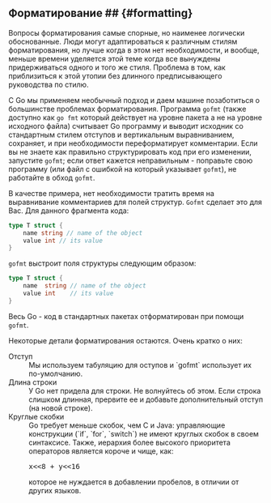 ## Форматирование ## {#formatting}

Вопросы форматирования самые спорные, но наименее логически обоснованные. Люди могут адаптироваться к различным стилям форматирования, но лучше когда в этом нет необходимости, и вообще, меньше времени уделяется этой теме когда все вынуждены придерживаться одного и того же стиля. Проблема в том, как приблизиться к этой утопии без длинного предписывающего руководства по стилю.

C Go мы применяем необычный подход и даем машине позаботиться о большинстве проблемах форматирования. Программа `gofmt` (также доступно как `go fmt` который действует на уровне пакета а не на уровне исходного файла) считывает Go программу и выводит исходник со стандартным стилем отступов и вертикальным выравниванием, сохраняет, и при необходимости переформатирует комментарии. Если вы не знаете как правильно структурировать код при его изменении, запустите `gofmt`; если ответ кажется неправильным - поправьте свою программу (или файл с ошибкой на который указывает `gofmt`), не работайте в обход `gofmt`.

В качестве примера, нет необходимости тратить время на выравнивание комментариев для полей структур. `Gofmt` сделает это для Вас. Для данного фрагмента кода:

``` go
type T struct {
    name string // name of the object
    value int // its value
}
```

`gofmt` выстроит поля структуры следующим образом:

``` go
type T struct {
	name  string // name of the object
	value int    // its value
}
```

Весь Go - код в стандартных пакетах отформатирован при помощи `gofmt`.

Некоторые детали форматирования остаются. Очень кратко о них:

<dl>
<dt>Отступ</dt>
<dd>Мы используем табуляцию для оступов и `gofmt` использует их по-умолчанию.</dd>
<dt>Длина строки</dt>
<dd>У Go нет придела для строки. Не волнуйтесь об этом. Если строка слишком длинная, прервите ее и добавьте дополнительный отступ (на новой строке).</dd>
<dt>Круглые скобки</dt>
<dd>Go требует меньше скобок, чем C и Java: управляющие конструкции (`if`, `for`, `switch`) не имеют круглых скобок в своем синтаксисе. Также, иерархия более высокого приоритета операторов является короче и чище, как:
<pre>
x<<8 + y<<16
</pre>
которое не нуждается в добавлении пробелов, в отличии от других языков.</dd>
</dl>

